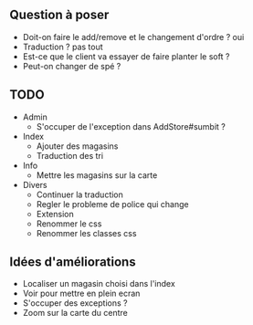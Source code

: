 ## Question à poser

* Doit-on faire le add/remove et le changement d'ordre ?
    oui
* Traduction ?
    pas tout
* Est-ce que le client va essayer de faire planter le soft ?
* Peut-on changer de spé ?



## TODO

* Admin
    * S'occuper de l'exception dans AddStore#sumbit ?
* Index
    * Ajouter des magasins
    * Traduction des tri
* Info
    * Mettre les magasins sur la carte
* Divers
    * Continuer la traduction
    * Regler le probleme de police qui change
    * Extension
    * Renommer le css
    * Renommer les classes css
    
## Idées d'améliorations

* Localiser un magasin choisi dans l'index
* Voir pour mettre en plein ecran
* S'occuper des exceptions ?
* Zoom sur la carte du centre
